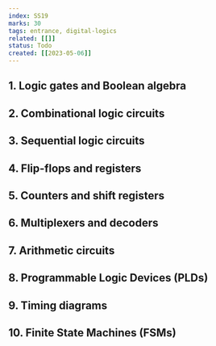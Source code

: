 ```yaml
---
index: SS19
marks: 30
tags: entrance, digital-logics
related: [[]]
status: Todo
created: [[2023-05-06]]
---
```


## 1. Logic gates and Boolean algebra
## 2. Combinational logic circuits 
## 3. Sequential logic circuits 
## 4. Flip-flops and registers 
## 5. Counters and shift registers 
## 6. Multiplexers and decoders 
## 7. Arithmetic circuits 
## 8. Programmable Logic Devices (PLDs) 
## 9. Timing diagrams 
## 10. Finite State Machines (FSMs) 
